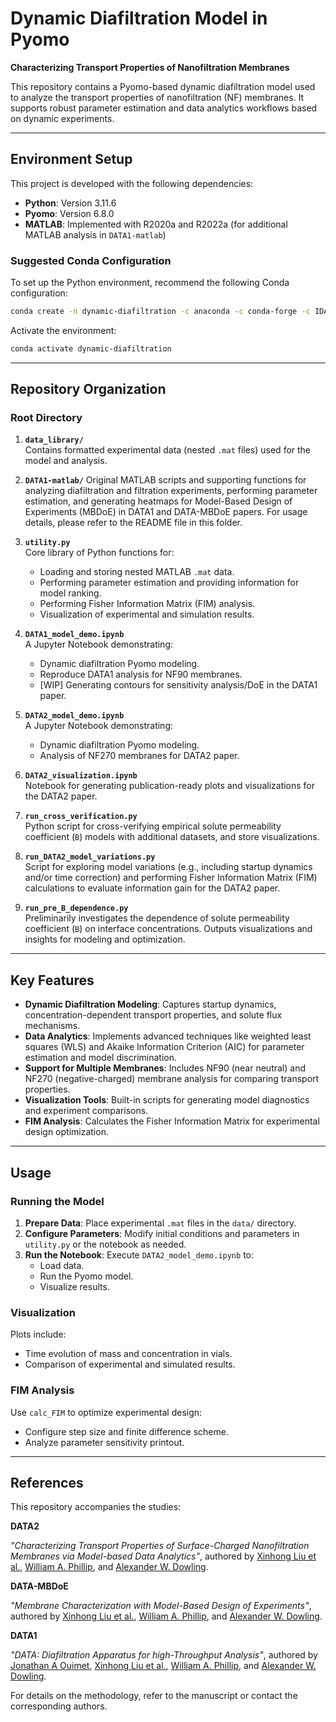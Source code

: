 # Dynamic Diafiltration Model in Pyomo

**Characterizing Transport Properties of Nanofiltration Membranes**

This repository contains a Pyomo-based dynamic diafiltration model used to analyze the transport properties of nanofiltration (NF) membranes. It supports robust parameter estimation and data analytics workflows based on dynamic experiments.

---

## Environment Setup

This project is developed with the following dependencies:
- **Python**: Version 3.11.6
- **Pyomo**: Version 6.8.0
- **MATLAB**: Implemented with R2020a and R2022a (for additional MATLAB analysis in `DATA1-matlab`)

### Suggested Conda Configuration

To set up the Python environment, recommend the following Conda configuration:
```bash
conda create -n dynamic-diafiltration -c anaconda -c conda-forge -c IDAES-PSE python=3.11 numpy matplotlib pandas scipy idaes-pse scikit-learn
```
Activate the environment:
```bash
conda activate dynamic-diafiltration
```

---

## Repository Organization

### Root Directory

1. **`data_library/`**  
   Contains formatted experimental data (nested `.mat` files) used for the model and analysis.

2. **`DATA1-matlab/`**
   Original MATLAB scripts and supporting functions for analyzing diafiltration and filtration experiments, performing parameter estimation, and generating heatmaps for Model-Based Design of Experiments (MBDoE) in DATA1 and DATA-MBDoE papers. For usage details, please refer to the README file in this folder.
   
3. **`utility.py`**  
   Core library of Python functions for:
   - Loading and storing nested MATLAB `.mat` data.
   - Performing parameter estimation and providing information for model ranking.
   - Performing Fisher Information Matrix (FIM) analysis.
   - Visualization of experimental and simulation results.

4. **`DATA1_model_demo.ipynb`**  
   A Jupyter Notebook demonstrating:
   - Dynamic diafiltration Pyomo modeling.
   - Reproduce DATA1 analysis for NF90 membranes.
   - [WIP] Generating contours for sensitivity analysis/DoE in the DATA1 paper.
  
5. **`DATA2_model_demo.ipynb`**  
   A Jupyter Notebook demonstrating:
   - Dynamic diafiltration Pyomo modeling.
   - Analysis of NF270 membranes for DATA2 paper.

6. **`DATA2_visualization.ipynb`**  
   Notebook for generating publication-ready plots and visualizations for the DATA2 paper.

7. **`run_cross_verification.py`**  
   Python script for cross-verifying empirical solute permeability coefficient (`B`) models with additional datasets, and store visualizations.

8. **`run_DATA2_model_variations.py`**  
   Script for exploring model variations (e.g., including startup dynamics and/or time correction) and performing Fisher Information Matrix (FIM) calculations to evaluate information gain for the DATA2 paper.

9. **`run_pre_B_dependence.py`**  
   Preliminarily investigates the dependence of solute permeability coefficient (`B`) on interface concentrations. Outputs visualizations and insights for modeling and optimization.
   
---

## Key Features

- **Dynamic Diafiltration Modeling**: Captures startup dynamics, concentration-dependent transport properties, and solute flux mechanisms.
- **Data Analytics**: Implements advanced techniques like weighted least squares (WLS) and Akaike Information Criterion (AIC) for parameter estimation and model discrimination.
- **Support for Multiple Membranes**: Includes NF90 (near neutral) and NF270 (negative-charged) membrane analysis for comparing transport properties.
- **Visualization Tools**: Built-in scripts for generating model diagnostics and experiment comparisons.
- **FIM Analysis**: Calculates the Fisher Information Matrix for experimental design optimization.

---

## Usage

### Running the Model
1. **Prepare Data**: Place experimental `.mat` files in the `data/` directory.
2. **Configure Parameters**: Modify initial conditions and parameters in `utility.py` or the notebook as needed.
3. **Run the Notebook**: Execute `DATA2_model_demo.ipynb` to:
   - Load data.
   - Run the Pyomo model.
   - Visualize results.

### Visualization
Plots include:
- Time evolution of mass and concentration in vials.
- Comparison of experimental and simulated results.

### FIM Analysis
Use `calc_FIM` to optimize experimental design:
- Configure step size and finite difference scheme.
- Analyze parameter sensitivity printout.

---

## References

This repository accompanies the studies: 

**DATA2**

*"Characterizing Transport Properties of Surface-Charged Nanofiltration Membranes via Model-based Data Analytics"*, authored by [Xinhong Liu et al.](mailto:xliu27@nd.edu), [William A. Phillip](mailto:wphillip@nd.edu), and [Alexander W. Dowling](mailto:adowling@nd.edu).

**DATA-MBDoE**

*"Membrane Characterization with Model-Based Design of Experiments"*, authored by [Xinhong Liu et al.](mailto:xliu27@nd.edu), [William A. Phillip](mailto:wphillip@nd.edu), and [Alexander W. Dowling](mailto:adowling@nd.edu).

**DATA1**

*"DATA: Diafiltration Apparatus for high-Throughput Analysis"*, authored by [Jonathan A Ouimet](mailto:ouimetja@gmail.com), [Xinhong Liu et al.](mailto:xliu27@nd.edu), [William A. Phillip](mailto:wphillip@nd.edu), and [Alexander W. Dowling](mailto:adowling@nd.edu).


For details on the methodology, refer to the manuscript or contact the corresponding authors.
